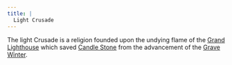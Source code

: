 ```yaml
---
title: |
  Light Crusade
---
```


The light Crusade is a religion founded upon the undying flame of the [Grand Lighthouse](Locations/Cloud%20Sea/Shards/Gramerai/Candle%20Stone/Grand%20Lighthouse.md) which saved [Candle Stone](Locations/Cloud%20Sea/Shards/Gramerai/Candle%20Stone/Candle%20Stone.md) from the advancement of the [Grave Winter](Events/Grave%20Winter.md).
